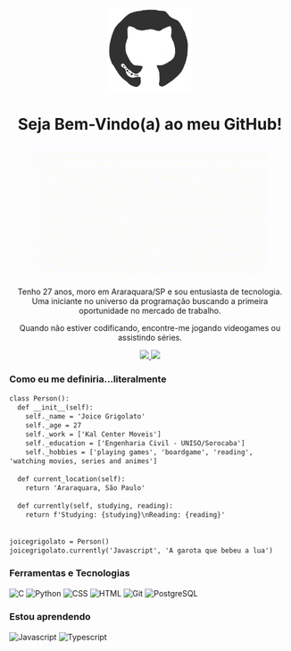 <div align="center">
  <img src="https://github.com/marigrigolato/marigrigolato/blob/main/github.gif" height="150"/>
</div>
<h1 align="center">Seja Bem-Vindo(a) ao meu GitHub!</h1>
<div align="center">
  <img src="https://github.com/marigrigolato/marigrigolato/blob/main/me.gif"/>
</div>
<p align="center">
Tenho 27 anos, moro em Araraquara/SP e sou entusiasta de tecnologia. Uma iniciante no universo da programação buscando a primeira oportunidade no mercado de trabalho.     
</p>
<p align="center">
Quando não estiver codificando, encontre-me jogando videogames ou assistindo séries.
</p>
<div align="center">
  <a href="https://www.linkedin.com/in/joice-grigolato" target="_blank">
    <img target="_blank" src="https://img.shields.io/badge/-joicegrigolato-blue?style=flat-square&logo=Linkedin&logoColor=white&link=https://www.linkedin.com/in/joice-grigolato" style="max-width: 100%"/>
  </a>  
  <a href="https://twitter.com/marigrigolato" target="_blank">
    <img target="_blank" src="https://img.shields.io/badge/-@marigrigolato-1DA1F2?style=flat-square&logo=twitter&logoColor=white&link=https://twitter.com/marigrigolato" style="max-width: 100%"/>
  </a>
</div>

### Como eu me definiria...literalmente
```
class Person():
  def __init__(self):
    self._name = 'Joice Grigolato'
    self._age = 27
    self._work = ['Kal Center Moveis']
    self._education = ['Engenharia Civil - UNISO/Sorocaba']
    self._hobbies = ['playing games', 'boardgame', 'reading', 'watching movies, series and animes']
    
  def current_location(self):
    return 'Araraquara, São Paulo'
    
  def currently(self, studying, reading):
    return f'Studying: {studying}\nReading: {reading}'
    

joicegrigolato = Person()
joicegrigolato.currently('Javascript', 'A garota que bebeu a lua')
```

### Ferramentas e Tecnologias
<div>
  <img align="center" alt="C" height="30" width="30" target="_blank" src="https://cdn.jsdelivr.net/gh/devicons/devicon/icons/c/c-original.svg"/>
  <img align="center" alt="Python" height="30" width="30" target="_blank" src="https://cdn.jsdelivr.net/gh/devicons/devicon/icons/python/python-original.svg"/>
  <img align="center" alt="CSS" height="30" width="30" target="_blank" src="https://cdn.jsdelivr.net/gh/devicons/devicon/icons/css3/css3-original.svg"/> 
  <img align="center" alt="HTML" height="30" width="30" target="_blank" src="https://cdn.jsdelivr.net/gh/devicons/devicon/icons/html5/html5-original.svg"/>
  <img align="center" alt="Git" height="30" width="30" target="_blank" src="https://cdn.jsdelivr.net/gh/devicons/devicon/icons/git/git-original.svg"/>
  <img align="center" alt="PostgreSQL" height="30" width="30" target="_blank" src="https://cdn.jsdelivr.net/gh/devicons/devicon/icons/postgresql/postgresql-original.svg"/>  
</div>

### Estou aprendendo
<div>
  <img align="center" alt="Javascript" height="30" width="30" target="_blank" src="https://cdn.jsdelivr.net/gh/devicons/devicon/icons/javascript/javascript-plain.svg"/>
  <img align="center" alt="Typescript" height="30" width="30" target="_blank" src="https://cdn.jsdelivr.net/gh/devicons/devicon/icons/typescript/typescript-plain.svg"/> 
</div>

